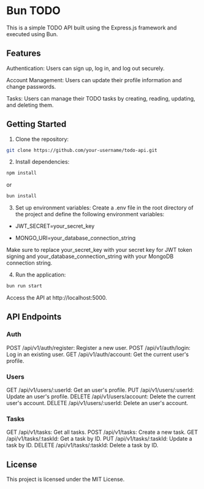 # Bun TODO
This is a simple TODO API built using the Express.js framework and executed using Bun.

## Features
Authentication: Users can sign up, log in, and log out securely.

Account Management: Users can update their profile information and change passwords.

Tasks: Users can manage their TODO tasks by creating, reading, updating, and deleting them.

## Getting Started
1. Clone the repository:

```bash
git clone https://github.com/your-username/todo-api.git
```

2. Install dependencies:

```bash
npm install
```

or

```bash
bun install
```

3. Set up environment variables:
Create a .env file in the root directory of the project and define the following environment variables:

  - JWT_SECRET=your_secret_key

  - MONGO_URI=your_database_connection_string

Make sure to replace your_secret_key with your secret key for JWT token signing and your_database_connection_string with your MongoDB connection string.

4. Run the application:

```bash
bun run start
```
Access the API at http://localhost:5000.

## API Endpoints

### Auth
POST /api/v1/auth/register: Register a new user.
POST /api/v1/auth/login: Log in an existing user.
GET /api/v1/auth/account: Get the current user's profile.

### Users
GET /api/v1/users/:userId: Get an user's profile.
PUT /api/v1/users/:userId: Update an user's profile.
DELETE /api/v1/users/account: Delete the current user's account.
DELETE /api/v1/users/:userId: Delete an user's account.

### Tasks
GET /api/v1/tasks: Get all tasks.
POST /api/v1/tasks: Create a new task.
GET /api/v1/tasks/:taskId: Get a task by ID.
PUT /api/v1/tasks/:taskId: Update a task by ID.
DELETE /api/v1/tasks/:taskId: Delete a task by ID.

## License
This project is licensed under the MIT License.
